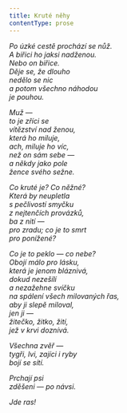 ```yaml
---
title: Kruté něhy
contentType: prose
---
```


<section>

_Po úzké cestě prochází se nůž.  
A biřici ho jaksi nadženou.  
Nebo on biřice.  
Děje se, že dlouho  
nedělo se nic  
a potom všechno náhodou  
je pouhou._

</section>

<section>

_Muž —  
to je zříci se  
vítězství nad ženou,  
která ho miluje,  
ach, miluje ho víc,  
než on sám sebe —  
a někdy jako pole  
žence svého sežne._

</section>

<section>

_Co kruté je? Co něžné?  
Která by neupletla  
s pečlivostí smyčku  
z nejtenčích provázků,  
ba z nití —  
pro zradu; co je to smrt  
pro ponížené?_

</section>

<section>

_Co je to peklo — co nebe?  
Obojí málo pro lásku,  
která je jenom bláznivá,  
dokud nezešílí  
a nezažehne svíčku  
na spálení všech milovaných řas,  
aby ji slepě miloval,  
jen ji —  
žitečko, žitko, žití,  
jež v krvi doznívá._

</section>

<section>

_Všechna zvěř —  
tygři, lvi, zajíci i ryby  
bojí se sítí._

</section>

<section>

_Prchají psi  
zděšeni — po návsi._

</section>

<section>

_Jde ras!_

</section>
